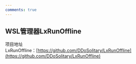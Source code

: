 ```yaml
---
comments: true
---
```


## WSL管理器LxRunOffline

项目地址  
LxRunOffline：[https://github.com/DDoSolitary/LxRunOffline](https://github.com/DDoSolitary/LxRunOffline)

